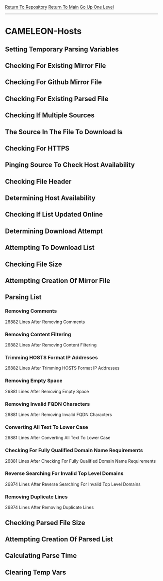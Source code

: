 [Return To Repository](https://github.com/deathbybandaid/piholeparser/)
[Return To Main](https://github.com/deathbybandaid/piholeparser/blob/master/RecentRunLogs/Mainlog.md)
[Go Up One Level](https://github.com/deathbybandaid/piholeparser/blob/master/RecentRunLogs/TopLevelScripts/30-Processing-External-Blacklists.md)
____________________________________
# CAMELEON-Hosts
## Setting Temporary Parsing Variables
## Checking For Existing Mirror File
## Checking For Github Mirror File
## Checking For Existing Parsed File
## Checking If Multiple Sources
## The Source In The File To Download Is
## Checking For HTTPS
## Pinging Source To Check Host Availability
## Checking File Header
## Determining Host Availability
## Checking If List Updated Online
## Determining Download Attempt
## Attempting To Download List
## Checking File Size
## Attempting Creation Of Mirror File
## Parsing List
### Removing Comments
26882 Lines After Removing Comments
### Removing Content Filtering
26882 Lines After Removing Content Filtering
### Trimming HOSTS Format IP Addresses
26882 Lines After Trimming HOSTS Format IP Addresses
### Removing Empty Space
26881 Lines After Removing Empty Space
### Removing Invalid FQDN Characters
26881 Lines After Removing Invalid FQDN Characters
### Converting All Text To Lower Case
26881 Lines After Converting All Text To Lower Case
### Checking For Fully Qualified Domain Name Requirements
26881 Lines After Checking For Fully Qualified Domain Name Requirements
### Reverse Searching For Invalid Top Level Domains
26874 Lines After Reverse Searching For Invalid Top Level Domains
### Removing Duplicate Lines
26874 Lines After Removing Duplicate Lines
## Checking Parsed File Size
## Attempting Creation Of Parsed List
## Calculating Parse Time
## Clearing Temp Vars
